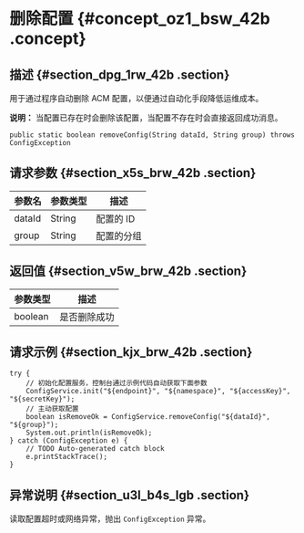 # 删除配置 {#concept_oz1_bsw_42b .concept}

## 描述 {#section_dpg_1rw_42b .section}

用于通过程序自动删除 ACM 配置，以便通过自动化手段降低运维成本。

**说明：** 当配置已存在时会删除该配置，当配置不存在时会直接返回成功消息。

```
public static boolean removeConfig(String dataId, String group) throws ConfigException
```

## 请求参数 {#section_x5s_brw_42b .section}

|参数名|参数类型|描述|
|---|----|--|
|dataId|String|配置的 ID|
|group|String|配置的分组|

## 返回值 {#section_v5w_brw_42b .section}

|参数类型|描述|
|----|--|
|boolean|是否删除成功|

## 请求示例 {#section_kjx_brw_42b .section}

```
try {
    // 初始化配置服务，控制台通过示例代码自动获取下面参数
    ConfigService.init("${endpoint}", "${namespace}", "${accessKey}", "${secretKey}");
    // 主动获取配置
    boolean isRemoveOk = ConfigService.removeConfig("${dataId}", "${group}");
    System.out.println(isRemoveOk);
} catch (ConfigException e) {
    // TODO Auto-generated catch block
    e.printStackTrace();
}
```

## 异常说明 {#section_u3l_b4s_lgb .section}

读取配置超时或网络异常，抛出 `ConfigException` 异常。

